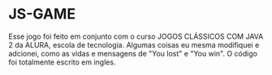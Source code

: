 # JS-GAME

Esse jogo foi feito em conjunto com o curso JOGOS CLÁSSICOS COM JAVA 2 da ALURA, escola de tecnologia.
Algumas coisas eu mesma modifiquei e adcionei, como as vidas e mensagens de "You lost" e "You win".
O código foi totalmente escrito em ingles.
